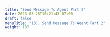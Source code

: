 ```yaml
---
title: "Send Message To Agent Part 2"
date: 2023-05-26T10:21:43-07:00
draft: false
menuTitle: "137. Send Message To Agent Part 2"
weight: 137
---
```


